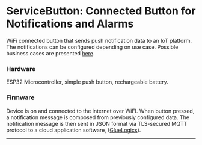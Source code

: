 ServiceButton: Connected Button for Notifications and Alarms
======

WiFi connected button that sends push notification data to an IoT platform. The notifications can be configured depending on use case.
Possible business cases are presented [here](https://github.com/eptecon/ServiceButton/tree/master/Docs).


### Hardware

ESP32 Microcontroller, simple push button, rechargeable battery.

### Firmware

Device is on and connected to the internet over WiFI. When button pressed, a notification message is composed from previously configured
data. The notification message is then sent in JSON format via TLS-secured MQTT protocol to a cloud application software, ([GlueLogics](https://github.com/eptecon/gluelogics)).


---
